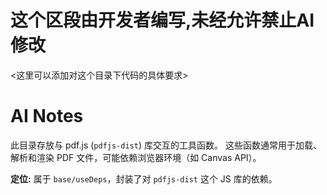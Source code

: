 # 这个区段由开发者编写,未经允许禁止AI修改
<这里可以添加对这个目录下代码的具体要求>

# AI Notes
此目录存放与 pdf.js (`pdfjs-dist`) 库交互的工具函数。
这些函数通常用于加载、解析和渲染 PDF 文件，可能依赖浏览器环境（如 Canvas API）。

**定位:** 属于 `base/useDeps`，封装了对 `pdfjs-dist` 这个 JS 库的依赖。 
